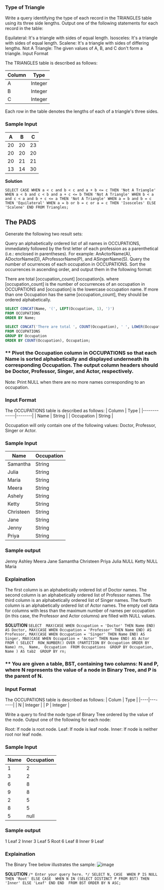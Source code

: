 ### Type of Triangle
Write a query identifying the type of each record in the TRIANGLES table using its three side lengths. Output one of the following statements for each record in the table:

Equilateral: It's a triangle with  sides of equal length.
Isosceles: It's a triangle with  sides of equal length.
Scalene: It's a triangle with  sides of differing lengths.
Not A Triangle: The given values of A, B, and C don't form a triangle.
Input Format

The TRIANGLES table is described as follows:

| Column| Type    |
|-------|---------|
| A     | Integer |
| B     | Integer |
| C     | Integer |


Each row in the table denotes the lengths of each of a triangle's three sides.

### Sample Input

| A       | B   | C    |
|---------|-----|------|
| 20      | 20  | 23 |
| 20      | 20  | 20 |
| 20      | 21  | 21 |
| 13       |14   | 30 |

**Solution**

``SELECT CASE
WHEN a < c and b < c and a + b <= c THEN 'Not A Triangle'
WHEN a < b and c < b and a + c <= b THEN 'Not A Triangle'
WHEN b < a and c < a and b + c <= a THEN 'Not A Triangle'
WHEN a = b and b = c THEN 'Equilateral'
WHEN a = b or b = c or a = c THEN 'Isosceles'
ELSE 'Scalene' END
FROM Triangles;``

## The PADS

Generate the following two result sets:

Query an alphabetically ordered list of all names in OCCUPATIONS, immediately followed by the first letter of each profession as a parenthetical (i.e.: enclosed in parentheses). For example: AnActorName(A), ADoctorName(D), AProfessorName(P), and ASingerName(S).
Query the number of ocurrences of each occupation in OCCUPATIONS. Sort the occurrences in ascending order, and output them in the following format:

There are total [occupation_count] [occupation]s.
where [occupation_count] is the number of occurrences of an occupation in OCCUPATIONS and [occupation] is the lowercase occupation name. If more than one Occupation has the same [occupation_count], they should be ordered alphabetically.

```sql
SELECT CONCAT(Name, '(', LEFT(Occupation, 1), ')')
FROM OCCUPATIONS
ORDER BY Name;

SELECT CONCAT('There are total ', COUNT(Occupation), ' ', LOWER(Occupation), 's.')
FROM OCCUPATIONS
GROUP BY Occupation
ORDER BY COUNT(Occupation), Occupation;
```

### ** Pivot the Occupation column in OCCUPATIONS so that each Name is sorted alphabetically and displayed underneath its corresponding Occupation. The output column headers should be Doctor, Professor, Singer, and Actor, respectively.

Note: Print NULL when there are no more names corresponding to an occupation.

### Input Format

The OCCUPATIONS table is described as follows:
| Column      | Type   |
|-------------|--------|
| Name        | String |
| Occupation  | String |


Occupation will only contain one of the following values: Doctor, Professor, Singer or Actor.
### Sample Input

| Name      | Occupation|
|-----------|---------|
| Samantha  | String  |
| Julia     | String  |
| Maria     | String  |
| Meera     | String  |
| Ashely    | String  |
| Ketty     | String  |
| Christeen | String  |
| Jane      | String  |
| Jenny     | String  |
| Priya     | String  |

### Sample output
Jenny    Ashley     Meera  Jane
Samantha Christeen  Priya  Julia
NULL     Ketty      NULL   Maria

### Explaination
The first column is an alphabetically ordered list of Doctor names.
The second column is an alphabetically ordered list of Professor names.
The third column is an alphabetically ordered list of Singer names.
The fourth column is an alphabetically ordered list of Actor names.
The empty cell data for columns with less than the maximum number of names per occupation (in this case, the Professor and Actor columns) are filled with NULL values.

**SOLUTION**
``SELECT 
    MAX(CASE WHEN Occupation = 'Doctor' THEN Name END) AS Doctor,
    MAX(CASE WHEN Occupation = 'Professor' THEN Name END) AS Professor,
    MAX(CASE WHEN Occupation = 'Singer' THEN Name END) AS Singer,
    MAX(CASE WHEN Occupation = 'Actor' THEN Name END) AS Actor
FROM (
  SELECT 
    ROW_NUMBER() OVER (PARTITION BY Occupation ORDER BY Name) rn, 
    Name, 
    Occupation 
  FROM Occupations 
  GROUP BY Occupation, Name
) AS tab2 
GROUP BY rn;``

### ** You are given a table, BST, containing two columns: N and P, where N represents the value of a node in Binary Tree, and P is the parent of N.


### Input Format

The OCCUPATIONS table is described as follows:
| Colum | Type   |
|----|--------|
| N  | Integer |
| P  | Integer |


Write a query to find the node type of Binary Tree ordered by the value of the node. Output one of the following for each node:

Root: If node is root node.
Leaf: If node is leaf node.
Inner: If node is neither root nor leaf node.
### Sample Input

| Name      | Occupation|
|-----------|---------|
| 1  | 2  |
| 3     | 2  |
| 6     | 8  |
| 9     | 8  |
| 2    | 5  |
| 8     | 5  |
| 5 | null  |

### Sample output
1 Leaf
2 Inner
3 Leaf
5 Root
6 Leaf
8 Inner
9 Leaf

### Explaination
The Binary Tree below illustrates the sample:
![image](https://user-images.githubusercontent.com/42794483/218974480-cda608b0-8b5c-4709-b630-ae57ee8d838d.png)

**SOLUTION**
``/*
Enter your query here.
*/
SELECT
    N,
    CASE 
        WHEN P IS NULL THEN 'Root'
        ELSE CASE 
            WHEN N IN (SELECT DISTINCT P FROM BST) THEN 'Inner'
            ELSE 'Leaf'
        END
    END 
FROM BST
ORDER BY N ASC;``
